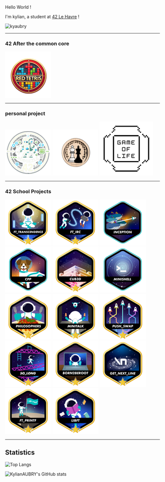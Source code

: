 Hello World !

I'm kylian, a student at [42 Le Havre](https://www.42lehavre.fr) !

<p align="left"> <img src="https://komarev.com/ghpvc/?username=kyaubry&label=Profile%20views&color=0e75b6&style=flat" alt="kyaubry" /> </p>

----------

### 42 After the common core

[![kyaubry's 42 red_tetris Score](https://github.com/KylianAUBRY/IMG/blob/master/red_tetris.png)](https://github.com/KylianAUBRY/red-tetris)

----------

### personal project

[![kyaubry's 42 robozzle_42](https://github.com/KylianAUBRY/IMG/blob/master/robozzle_42.png)](https://github.com/42LeHavre/42LeHavreRoboZZle)
[![kyaubry's 42 chess_game](https://github.com/KylianAUBRY/IMG/blob/master/chest_game.png)](https://github.com/KylianAUBRY/chess_game)
[![kyaubry's 42 life_game](https://github.com/KylianAUBRY/IMG/blob/master/life_game.png)](https://github.com/KylianAUBRY/life_game)

----------

### 42 School Projects

[![kyaubry's 42 ft_transcendence Score](https://github.com/KylianAUBRY/IMG/blob/master/ft_transcendencem.png)](https://github.com/KylianAUBRY/ft_transcendence)
[![kyaubry's 42 ft_irc Score](https://github.com/KylianAUBRY/IMG/blob/master/ft_ircm.png)](https://github.com/KylianAUBRY/ft_irc) [![kyaubry's 42 inception Score](https://github.com/KylianAUBRY/IMG/blob/master/inceptione.png)](https://github.com/KylianAUBRY/inception)
[![kyaubry's 42 CPP Score](https://github.com/KylianAUBRY/IMG/blob/master/cppe.png)](https://github.com/KylianAUBRY/CPP) [![kyaubry's 42 cube3D Score](https://github.com/KylianAUBRY/IMG/blob/master/cub3dm.png)](https://github.com/KylianAUBRY/Cub3D)
[![kyaubry's 42 minishell Score](https://github.com/KylianAUBRY/IMG/blob/master/minishelle.png)](https://github.com/KylianAUBRY/minishell) [![kyaubry's 42 Philosophers Score](https://github.com/KylianAUBRY/IMG/blob/master/philosophersm.png)](https://github.com/KylianAUBRY/philosophers)
[![kyaubry's 42 minitalk Score](https://github.com/KylianAUBRY/IMG/blob/master/minitalkm.png)](https://github.com/KylianAUBRY/minitalk) [![kyaubry's 42 push_swap Score](https://github.com/KylianAUBRY/IMG/blob/master/push_swapm.png)](https://github.com/KylianAUBRY/push_swap) [![kyaubry's 42 so_long Score](https://github.com/KylianAUBRY/IMG/blob/master/so_longm.png)](https://github.com/KylianAUBRY/so_long)
[![kyaubry's 42 Born2beroot Score](https://github.com/KylianAUBRY/IMG/blob/master/born2berootm.png)](https://github.com/KylianAUBRY) [![kyaubry's 42 get_next_line Score](https://github.com/KylianAUBRY/IMG/blob/master/get_next_linem.png)](https://github.com/KylianAUBRY/get_next_line) [![kyaubry's 42 ft_printf Score](https://github.com/KylianAUBRY/IMG/blob/master/ft_printfm.png)](https://github.com/KylianAUBRY/ft_printf)
[![kyaubry's 42 Libft Score](https://github.com/KylianAUBRY/IMG/blob/master/libftm.png)](https://github.com/KylianAUBRY/Libft)

----------

## Statistics

![Top Langs](https://github-readme-stats.vercel.app/api/top-langs/?username=KylianAUBRY&layout=compact)

![KylianAUBRY's GitHub stats](https://github-readme-stats.vercel.app/api?username=KylianAUBRY&show_icons=true&theme=dark)
